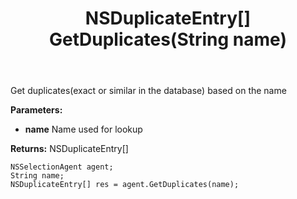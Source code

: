 ﻿---
uid: crmscript_ref_NSSelectionAgent_GetDuplicates
title: NSDuplicateEntry[] GetDuplicates(String name)
intellisense: NSSelectionAgent.GetDuplicates
keywords: NSSelectionAgent, GetDuplicates
so.topic: reference
---

Get duplicates(exact or similar in the database) based on the name

**Parameters:**
 - **name** Name used for lookup

**Returns:** NSDuplicateEntry[]

```crmscript
NSSelectionAgent agent;
String name;
NSDuplicateEntry[] res = agent.GetDuplicates(name);
```

